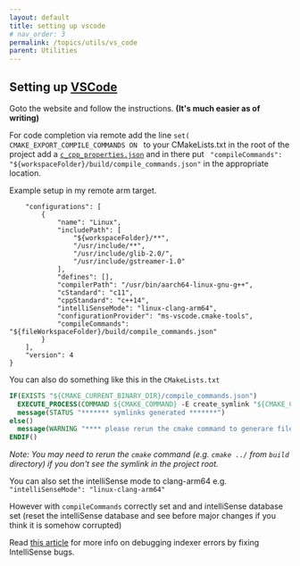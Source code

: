 ```yaml
---
layout: default
title: setting up vscode
# nav_order: 3 
permalink: /topics/utils/vs_code
parent: Utilities
---
```


## Setting up [VSCode][VSCODE-SITE]

Goto the website and follow the instructions. **(It's much easier as of writing)**


For code completion via remote
add the line `set( CMAKE_EXPORT_COMPILE_COMMANDS ON ` to your CMakeLists.txt 
in the root of the project add a [`c_cpp_properties.json`][CPP-PROPERTIES-REF] and in there put ` "compileCommands": "${workspaceFolder}/build/compile_commands.json"` in the appropriate location.


Example setup in my remote arm target. 

```
    "configurations": [
        {
            "name": "Linux",
            "includePath": [
                "${workspaceFolder}/**",
                "/usr/include/**",
                "/usr/include/glib-2.0/",
                "/usr/include/gstreamer-1.0"
            ],
            "defines": [],
            "compilerPath": "/usr/bin/aarch64-linux-gnu-g++",
            "cStandard": "c11",
            "cppStandard": "c++14",
            "intelliSenseMode": "linux-clang-arm64",
            "configurationProvider": "ms-vscode.cmake-tools",
            "compileCommands": "${fileWorkspaceFolder}/build/compile_commands.json"  
        }
    ],
    "version": 4
}

```

You can also do something like this in the `CMakeLists.txt`

```cmake
IF(EXISTS "${CMAKE_CURRENT_BINARY_DIR}/compile_commands.json")
  EXECUTE_PROCESS(COMMAND ${CMAKE_COMMAND} -E create_symlink "${CMAKE_CURRENT_BINARY_DIR}/compile_commands.json" "${PROJECT_SOURCE_DIR}/compile_commands.json")
  message(STATUS "******* symlinks generated *******")
else()
  message(WARNING "**** please rerun the cmake command to generare files for vscode autocomplete! ****") 
ENDIF()

```

*Note: You may need to rerun the `cmake` command (e.g. `cmake ../` from `build` directory) if you don't see the symlink in the project root.*


You can also set the intelliSense mode to clang-arm64 e.g. `"intelliSenseMode": "linux-clang-arm64"`

However with `compileCommands` correctly set and and intelliSense database set (reset the intelliSense database and see before major changes if you think it is somehow corrupted)

Read [this article][VSCODE-INDEXER-ERRORS] for more info on debugging indexer errors by fixing IntelliSense bugs.


[VSCODE-SITE]: https://code.visualstudio.com/
[VSCODE-INDEXER-ERRORS]: https://code.visualstudio.com/docs/cpp/faq-cpp#:~:text=How%20do%20I%20get%20IntelliSense%20to%20work%20correctly%3F%23
[CPP-PROPERTIES-REF]: https://code.visualstudio.com/docs/cpp/c-cpp-properties-schema-reference
